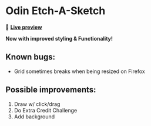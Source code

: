 # Odin Etch-A-Sketch

👾 [**Live preview**](https://dostendite.github.io/odin-etch-a-sketch/)

**Now with improved styling & Functionality!**

## Known bugs:
- Grid sometimes breaks when being resized on Firefox

## Possible improvements:
1. Draw w/ click/drag
2. Do Extra Credit Challenge
3. Add background
